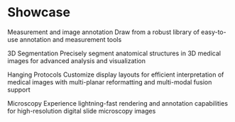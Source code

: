 # Showcase



Measurement and image annotation
Draw from a robust library of easy-to-use annotation and measurement tools



3D Segmentation
Precisely segment anatomical structures in 3D medical images for advanced analysis and visualization



Hanging Protocols
Customize display layouts for efficient interpretation of medical images with multi-planar reformatting and multi-modal fusion support



Microscopy
Experience lightning-fast rendering and annotation capabilities for high-resolution digital slide microscopy images